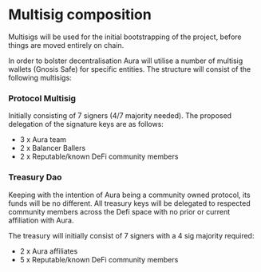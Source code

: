 # Multisig composition

Multisigs will be used for the initial bootstrapping of the project, before things are moved entirely on chain.

In order to bolster decentralisation Aura will utilise a number of multisig wallets (Gnosis Safe) for specific entities. The structure will consist of the following multisigs:

### Protocol Multisig

Initially consisting of 7 signers (4/7 majority needed). The proposed delegation of the signature keys are as follows:

* 3 x Aura team
* 2 x Balancer Ballers
* 2 x Reputable/known DeFi community members

### Treasury Dao

Keeping with the intention of Aura being a community owned protocol, its funds will be no different. All treasury keys will be delegated to respected community members across the Defi space with no prior or current affiliation with Aura.

The treasury will initially consist of 7 signers with a 4 sig majority required:

* 2 x Aura affiliates
* 5 x Reputable/known DeFi community members

